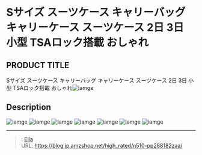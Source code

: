 # Sサイズ スーツケース キャリーバッグ キャリーケース スーツケース 2日 3日 小型  TSAロック搭載 おしゃれ


## PRODUCT TITLE 

Sサイズ スーツケース キャリーバッグ キャリーケース スーツケース 2日 3日 小型  TSAロック搭載 おしゃれ![iamge](nan)

## Description











![iamge](nan)
![iamge](nan)
![iamge](nan)
![iamge](nan)
![iamge](nan)
![iamge](nan)
![iamge](nan)


---

> : [Ella](https://blog.jp.amzshop.net/)  
> URL: https://blog.jp.amzshop.net/high_rated/n510-pp288182zaa/  

